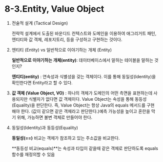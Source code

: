 # 8-3.Entity, Value Object

1.  전술적 설계 (Tactical Design)

    전략적 설계에서 도출된 바운디드 컨텍스트와 도메인을 이용하여 애그리거트 패턴, 엔티티와 값 객체, 레포지토리, 등을 구성하고 구현하는 것이다.
2.  엔티티 (Entity) vs 일반적으로 이야기하는 개체 (Entity)

    **일반적으로 이야기하는 개체(entity)**: 데이터베이스에서 말하는 테이블을 말하는 것인지?&#x20;

    **엔티티(entity)** : 연속성과 식별성을 갖는 객체이다. 이를 통해 동일성(Identity)을 확인한다면 Entity라고 할 수 있다.
3. **값 객체 (Value Object, VO)** : 하나의 객체가 도메인의 어떤 측면을 표현하는데 사용되지만 식별자가 없다면 값 객체이다. Value Object는 속성을 통해 동등성(Equality)을 판단한다. 즉, Value Object는 항상 Java의 equals 메서드를 구현해야 한다. (값이 같으면 같은 객체라고 판단한다.)예측 가능성을 높이고 혼란을 막기 위해, 가능하면 불변 객체로 만들어야 한다.
4.  동일성(Identity)과 동등성(Equality)

    **동일성(==)** 비교는 객체가 참조하고 있는 주소값을 비교한다.

    **동등성 비교(equals)**는 속성과 타입이 같을때 같은 객체로 판단하도록 equals함수를 재정의할 수 있음
